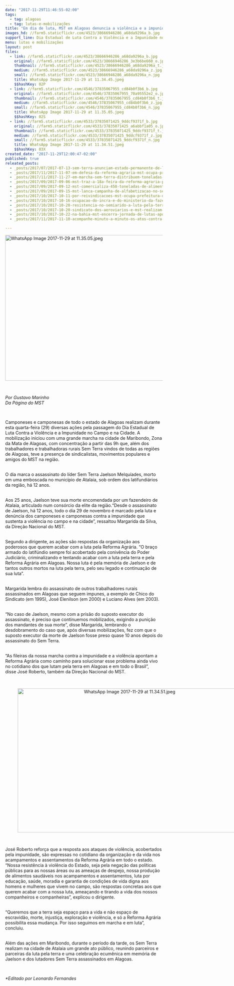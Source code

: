 ```yaml
---
date: "2017-11-29T11:46:55-02:00"
tags:
  - tag: alagoas
  - tag: lutas-e-mobilizações
title: "Em dia de luta, MST em Alagoas denuncia a violência e a impunidade no campo "
images_hd: //farm5.staticflickr.com/4523/38666946286_a68da9296a_b.jpg
support_line: Dia Estadual de Luta Contra a Violência e a Impunidade no Campo e na Cidade relembra os 12 anos da morte do líder Sem Terra Jaelson Melquíades.
menu: lutas e mobilizações
layout: post
files:
  - link: //farm5.staticflickr.com/4523/38666946286_a68da9296a_b.jpg
    original: //farm5.staticflickr.com/4523/38666946286_3e3b6be660_o.jpg
    thumbnail: //farm5.staticflickr.com/4523/38666946286_a68da9296a_t.jpg
    medium: //farm5.staticflickr.com/4523/38666946286_a68da9296a_z.jpg
    small: //farm5.staticflickr.com/4523/38666946286_a68da9296a_n.jpg
    title: WhatsApp Image 2017-11-29 at 11.34.45.jpeg
    $$hashKey: 02P
  - link: //farm5.staticflickr.com/4546/37835067955_cd84b0f3b6_b.jpg
    original: //farm5.staticflickr.com/4546/37835067955_70a95552e2_o.jpg
    thumbnail: //farm5.staticflickr.com/4546/37835067955_cd84b0f3b6_t.jpg
    medium: //farm5.staticflickr.com/4546/37835067955_cd84b0f3b6_z.jpg
    small: //farm5.staticflickr.com/4546/37835067955_cd84b0f3b6_n.jpg
    title: WhatsApp Image 2017-11-29 at 11.35.05.jpeg
    $$hashKey: 02S
  - link: //farm5.staticflickr.com/4533/37835071425_9ddcf9371f_b.jpg
    original: //farm5.staticflickr.com/4533/37835071425_a6abbf1a05_o.jpg
    thumbnail: //farm5.staticflickr.com/4533/37835071425_9ddcf9371f_t.jpg
    medium: //farm5.staticflickr.com/4533/37835071425_9ddcf9371f_z.jpg
    small: //farm5.staticflickr.com/4533/37835071425_9ddcf9371f_n.jpg
    title: WhatsApp Image 2017-11-29 at 11.34.51.jpeg
    $$hashKey: 03X
created_date: "2017-11-29T12:00:47-02:00"
published: true
releated_posts:
  - _posts/2017/07/2017-07-13-sem-terra-anunciam-estado-permanente-de-luta-em-alagoas.md
  - _posts/2017/11/2017-11-07-em-defesa-da-reforma-agraria-mst-ocupa-prefeituras-em-todas-as-regioes-de-alagoas.md
  - _posts/2017/11/2017-11-27-em-marcha-sem-terra-distribuem-toneladas-de-alimentos-na-cidade-de-uniao-dos-palmares-alagoas.md
  - _posts/2017/09/2017-09-06-mst-traz-a-18a-feira-da-reforma-agraria-para-o-centro-de-maceio.md
  - _posts/2017/09/2017-09-12-mst-comercializa-458-toneladas-de-alimentos-durante-feira-em-maceio.md
  - _posts/2017/09/2017-09-15-mst-lanca-campanha-de-alfabetizacao-no-sertao-de-alagoas.md
  - _posts/2017/10/2017-10-11-por-reivindicacoes-mst-ocupa-prefeitura-de-atalaia-em-alagoas.md
  - _posts/2017/10/2017-10-16-ocupacao-do-incra-e-do-ministerio-da-fazenda-inicia-jornada-de-lutas-em-alagoas.md
  - _posts/2017/10/2017-10-20-resistencia-no-semiarido-a-luta-pela-terra-nos-perimetros-irrigados.md
  - _posts/2017/10/2017-10-20-sindicato-dos-aeroviarios-e-mst-realizam-protesto-no-aeroporto-de-salvador.md
  - _posts/2017/10/2017-10-22-na-bahia-mst-encerra-jornada-de-lutas-apos-respostas-positivas-do-incra-e-governo-do-estado.md
  - _posts/2017/11/2017-11-10-acompanhe-minuto-a-minuto-os-atos-contra-a-reforma-trabalhista.md

---
```

<p><img alt="WhatsApp Image 2017-11-29 at 11.35.05.jpeg" height="466" src="//farm5.staticflickr.com/4546/37835067955_cd84b0f3b6_b.jpg" width="700" /></p>

<p>&nbsp;</p>

<p><em>Por Gustavo Marinho<br />
Da P&aacute;gina do MST</em></p>

<p>&nbsp;</p>

<p>Camponeses e camponesas de todo o estado de Alagoas realizam durante esta quarta-feira (29) diversas a&ccedil;&otilde;es pela passagem do Dia Estadual de Luta Contra a Viol&ecirc;ncia e a Impunidade no Campo e na Cidade. A mobiliza&ccedil;&atilde;o iniciou&nbsp;com uma grande marcha na cidade de Maribondo, Zona da Mata de Alagoas, com concentra&ccedil;&atilde;o a partir das 9h que, al&eacute;m dos trabalhadores e trabalhadoras rurais Sem Terra vindos de todas as regi&otilde;es de Alagoas,&nbsp;teve&nbsp;a presen&ccedil;a de sindicalistas, movimentos populares e amigos do MST na regi&atilde;o.</p>

<p><br />
O dia marca o assassinato do l&iacute;der Sem Terra&nbsp;Jaelson Melqu&iacute;ades, morto em uma emboscada no munic&iacute;pio de Atalaia, sob ordem dos latifundi&aacute;rios da regi&atilde;o, h&aacute; 12 anos.</p>

<p><br />
Aos 25 anos, Jaelson teve sua morte encomendada por um fazendeiro de Atalaia, articulado num cons&oacute;rcio da elite da regi&atilde;o.&ldquo;Desde o assassinato de Jaelson, h&aacute; 12 anos, todo o dia 29 de novembro &eacute; marcado pela luta e den&uacute;ncia dos camponeses e camponesas contra a impunidade que sustenta a viol&ecirc;ncia no campo e na cidade&rdquo;, ressaltou Margarida da Silva, da Dire&ccedil;&atilde;o Nacional do MST.</p>

<p><br />
Segundo a dirigente, as a&ccedil;&otilde;es s&atilde;o respostas da organiza&ccedil;&atilde;o aos poderosos que querem acabar com a luta pela Reforma Agr&aacute;ria. &ldquo;O bra&ccedil;o armado do latif&uacute;ndio sempre foi acobertado pela coniv&ecirc;ncia do Poder Judici&aacute;rio, criminalizando e tentando acabar com a luta pela terra e pela Reforma Agr&aacute;ria em Alagoas. Nossa luta &eacute; pela mem&oacute;ria de Jaelson e de tantos outros mortos na luta pela terra, pelo seu legado e continua&ccedil;&atilde;o de sua luta&rdquo;.</p>

<p><br />
Margarida lembra do assassinato de outros trabalhadores rurais assassinados em Alagoas que seguem impunes, a exemplo de Chico do Sindicato (em 1995), Jos&eacute; Elenilson (em 2000) e Luciano Alves (em 2003).</p>

<p><br />
&ldquo;No caso de Jaelson, mesmo com a pris&atilde;o do suposto executor do assassinato, &eacute; preciso que continuemos mobilizados, exigindo a puni&ccedil;&atilde;o dos mandantes de sua morte&rdquo;, disse Margarida, lembrando o desdobramento do caso que, ap&oacute;s diversas mobiliza&ccedil;&otilde;es, fez com que o suposto executor da morte de Jaelson fosse preso quase 10 anos depois do assassinato do Sem Terra.</p>

<p><br />
&ldquo;As fileiras da nossa marcha contra a impunidade e a viol&ecirc;ncia apontam a Reforma Agr&aacute;ria como caminho para solucionar esse problema ainda vivo no cotidiano dos que lutam pela terra em Alagoas e em todo o Brasil&rdquo;, disse&nbsp;Jos&eacute; Roberto, tamb&eacute;m da Dire&ccedil;&atilde;o Nacional do MST.<br />
&nbsp;</p>

<div style="text-align:center">
<figure class="image" style="display:inline-block"><img alt="WhatsApp Image 2017-11-29 at 11.34.51.jpeg" height="461" src="//farm5.staticflickr.com/4533/37835071425_9ddcf9371f_b.jpg" width="700" />
<figcaption></figcaption>
</figure>
</div>

<p><br />
Jos&eacute; Roberto refor&ccedil;a que a resposta aos ataques de viol&ecirc;ncia, acobertados pela impunidade, s&atilde;o expressas no cotidiano da organiza&ccedil;&atilde;o e da vida nos acampamentos e assentamentos da Reforma Agr&aacute;ria em todo o estado. &ldquo;Nossa resist&ecirc;ncia &agrave;&nbsp;viol&ecirc;ncia do Estado, seja pela nega&ccedil;&atilde;o das pol&iacute;ticas p&uacute;blicas para as nossas &aacute;reas ou as amea&ccedil;as de despejo, nossa produ&ccedil;&atilde;o de alimentos saud&aacute;veis nos acampamentos e assentamentos, luta por educa&ccedil;&atilde;o, sa&uacute;de, moradia e garantia de condi&ccedil;&otilde;es de vida digna aos homens e mulheres que vivem no campo, s&atilde;o respostas concretas aos que querem acabar com a nossa luta, amea&ccedil;ando e tirando a vida dos nossos companheiros e companheiras&rdquo;, explicou o dirigente.</p>

<p><br />
&ldquo;Queremos que a terra seja espa&ccedil;o para a vida e n&atilde;o espa&ccedil;o de escravid&atilde;o, morte, injusti&ccedil;a, explora&ccedil;&atilde;o e viol&ecirc;ncia, e s&oacute; a Reforma Agr&aacute;ria possibilita essa mudan&ccedil;a. Por isso seguimos em marcha e em luta&rdquo;, concluiu.</p>

<p><br />
Al&eacute;m das a&ccedil;&otilde;es em Maribondo, durante o per&iacute;odo da tarde, os Sem Terra realizam na cidade de Atalaia um grande ato p&uacute;blico, reunindo parceiros e parceiras da luta pela terra e uma celebra&ccedil;&atilde;o ecum&ecirc;nica em mem&oacute;ria de Jaelson e dos lutadores Sem Terra assassinados em Alagoas.</p>

<p>&nbsp;</p>

<p><em>*Editado por Leonardo Fernandes</em></p>

<p>&nbsp;</p>
